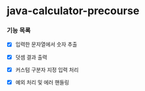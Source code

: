 # java-calculator-precourse

### 기능 목록
- [x] 입력한 문자열에서 숫자 추출
- [x] 덧셈 결과 출력
- [x] 커스텀 구분자 지정 입력 처리
- [x] 예외 처리 및 에러 핸들링

